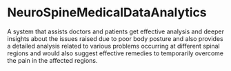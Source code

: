 # NeuroSpineMedicalDataAnalytics
A system that assists doctors and patients get effective  analysis and deeper insights about the issues raised due to poor body posture and also provides a detailed analysis related to various problems occurring at different spinal regions and would also suggest effective remedies to temporarily overcome the pain in the affected regions. 
